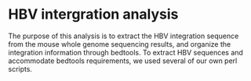 # HBV intergration analysis

The purpose of this analysis is to extract the HBV integration sequence from the mouse whole genome sequencing results, and organize the integration information through bedtools. To extract HBV sequences and accommodate bedtools requirements, we used several of our own perl scripts.
